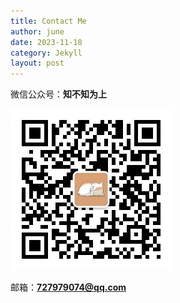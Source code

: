 ```yaml
---
title: Contact Me
author: june
date: 2023-11-18
category: Jekyll
layout: post
---
```


微信公众号：**知不知为上**  

![微信二维码](/assets/wechat/qrcode.jpeg)

邮箱：**727979074@qq.com**
